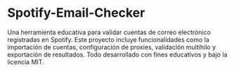 # Spotify-Email-Checker
Una herramienta educativa para validar cuentas de correo electrónico registradas en Spotify. Este proyecto incluye funcionalidades como la importación de cuentas, configuración de proxies, validación multihilo y exportación de resultados. Todo desarrollado con fines educativos y bajo la licencia MIT.
